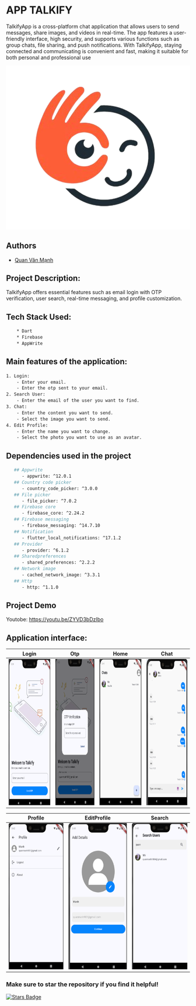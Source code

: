 # APP TALKIFY
TalkifyApp is a cross-platform chat application that allows users to send messages, share images, and videos in real-time. The app features a user-friendly interface, high security, and supports various functions such as group chats, file sharing, and push notifications. With TalkifyApp, staying connected and communicating is convenient and fast, making it suitable for both personal and professional use

![Logo](./talkify_app/assets/screen_app/logo.png)

## Authors
- [Quan Văn Mạnh](https://github.com/Manh-IT-K2)

## Project Description:
TalkifyApp offers essential features such as email login with OTP verification, user search, real-time messaging, and profile customization.
## Tech Stack Used:
```bash
    * Dart
    * Firebase
    * AppWrite
```
## Main features of the application:
```bash
1. Login:
    - Enter your email.
    - Enter the otp sent to your email.
2. Search User:
    - Enter the email of the user you want to find.
3. Chat:
    - Enter the content you want to send.
    - Select the image you want to send.
4. Edit Profile:
    - Enter the name you want to change.
    - Select the photo you want to use as an avatar.
```

## Dependencies used in the project
```bash
   ## Appwrite
      - appwrite: ^12.0.1
   ## Country code picker
      - country_code_picker: ^3.0.0
   ## File picker
      - file_picker: ^7.0.2
   ## Firebase core
      - firebase_core: ^2.24.2
   ## Firebase messaging
      - firebase_messaging: ^14.7.10
   ## Notification
      - flutter_local_notifications: ^17.1.2
   ## Provider
      - provider: ^6.1.2
   ## Sharedpreferences
      - shared_preferences: ^2.2.2
   ## Network image
      - cached_network_image: ^3.3.1
   ## Http
      - http: ^1.1.0
```
## Project Demo

   Youtobe: https://youtu.be/ZYVD3bDzIbo

   
## Application interface:

| Login | Otp | Home | Chat |
|:-----:|:---:|:----:|:----:|
| <img src="./talkify_app/assets/screen_app/screen_login.png" height="400"> | <img src="./talkify_app/assets/screen_app/screen_otp.png" height="400"> | <img src="./talkify_app/assets/screen_app/screen_home.png" height="400"> | <img src="./talkify_app/assets/screen_app/screen_chat.png" height="400"> |

| Profile | EditProfile | Search | 
|:-------:|:-----------:|:------:|
| <img src="./talkify_app/assets/screen_app/screen_profile.png" height="400"> | <img src="./talkify_app/assets/screen_app/screen_updateProfile.png" height="400"> | <img src="./talkify_app/assets/screen_app/screen_searchUser.png" height="400"> |

### Make sure to star the repository if you find it helpful!
<a href="https://github.com/Manh-IT-K2/TalkifyApp/stargazers"><img src="https://img.shields.io/github/stars/Manh-IT-K2/TalkifyApp?color=yellow" alt="Stars Badge"/></a>

